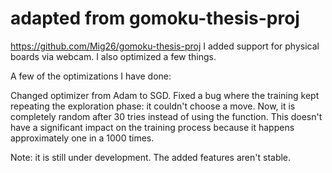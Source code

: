 # adapted from gomoku-thesis-proj
https://github.com/Mig26/gomoku-thesis-proj
I added support for physical boards via webcam. I also optimized a few things.

A few of the optimizations I have done:

Changed optimizer from Adam to SGD.
Fixed a bug where the training kept repeating the exploration phase: it couldn't choose a move. Now, it is completely random after 30 tries instead of using the function. This doesn't have a significant impact on the training process because it happens approximately one in a 1000 times.

Note: it is still under development. The added features aren't stable.


